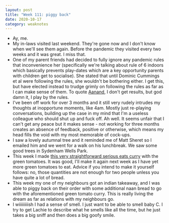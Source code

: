 ```yaml
---
layout: post
title: "Week 111: piggy back"
date: 2020-10-17
category: weaknotes
---
```

* Ay, me.
* My in-laws visited last weekend. They're gone now and I don't know when we'll see them again. Before the pandemic they visited every two weeks and it was great. I miss that.
* One of my parent friends had decided to fully ignore any pandemic rules that inconvenience her (specifically we're talking about rule of 6 indoors which basically prevents play-dates which are a key opportunity parents with children get to socialise). She stated that until Dominic Cummings et al were following the rules, she wouldn't be bothering either. I get this, but have elected instead to trudge grimly on following the rules as far as I can make sense of them. To quote [Aanand](https://twitter.com/aanand), I don't get results, but god damn it, I play by the rules.
* I've been off work for over 3 months and it still very rudely intrudes my thoughts at inopportune moments, like 4am. Mostly just re-playing conversations, building up the case in my mind that I'm a useless colleague who should shut up and fuck off. Ah well. It seems unfair that I can't get any peace but it makes sense - not working for three months creates an absence of feedback, positive or otherwise, which means my head fills the void with my most memorable of cock-ups.
* I saw a lovely autumnal tree and it reminded me of Matt Sheret so I emailed him and we went for a walk on his lunchbreak. We saw some good trees in Sydenham Wells Park.
* This week I made [this very straightforward serious eats curry](https://www.seriouseats.com/recipes/2010/09/dinner-tonight-green-tomato-curry-with-potatoes-and-garlic-recipe.html) with the green tomatoes. It was good, I'll make it again next week as I have yet more green tomatoes to eat. Advice if you intend to make it yourself follows: no, those quantities are not enough for two people unless you have quite a lot of bread.
* This week my one of my neighbours got an indian takeaway, and I was able to piggy back on their order with some additional naan bread to go with the aforementioned green tomato curry. This is really living the dream as far as relations with my neighbours go.
* I wiiiiiiiiish I had a sense of smell. I just want to be able to smell baby C. I try to get Lachie to describe what he smells like all the time, but he just takes a big sniff and then does a big goofy smile.
